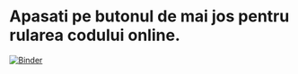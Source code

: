 # Apasati pe butonul de mai jos pentru rularea codului online.
[![Binder](https://mybinder.org/badge_logo.svg)](https://mybinder.org/v2/gh/PacurarCristian/ExamenSI.git/master?filepath=Covid19_AI.ipynb)
